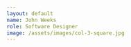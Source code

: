 ```yaml
---
layout: default
name: John Weeks
role: Software Designer
image: /assets/images/col-3-square.jpg
---
```



